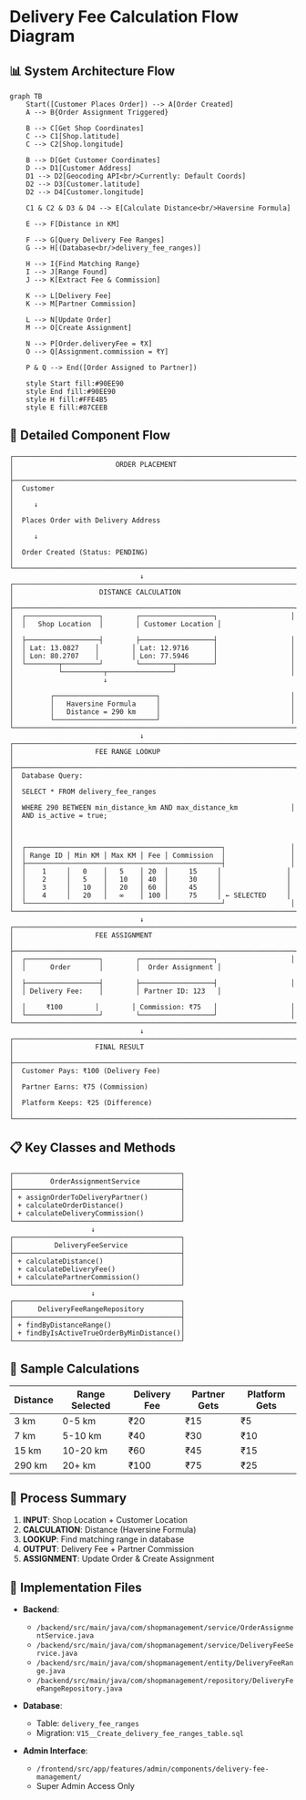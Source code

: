 # Delivery Fee Calculation Flow Diagram

## 📊 System Architecture Flow

```mermaid
graph TB
    Start([Customer Places Order]) --> A[Order Created]
    A --> B{Order Assignment Triggered}

    B --> C[Get Shop Coordinates]
    C --> C1[Shop.latitude]
    C --> C2[Shop.longitude]

    B --> D[Get Customer Coordinates]
    D --> D1[Customer Address]
    D1 --> D2[Geocoding API<br/>Currently: Default Coords]
    D2 --> D3[Customer.latitude]
    D2 --> D4[Customer.longitude]

    C1 & C2 & D3 & D4 --> E[Calculate Distance<br/>Haversine Formula]

    E --> F[Distance in KM]

    F --> G[Query Delivery Fee Ranges]
    G --> H[(Database<br/>delivery_fee_ranges)]

    H --> I{Find Matching Range}
    I --> J[Range Found]
    J --> K[Extract Fee & Commission]

    K --> L[Delivery Fee]
    K --> M[Partner Commission]

    L --> N[Update Order]
    M --> O[Create Assignment]

    N --> P[Order.deliveryFee = ₹X]
    O --> Q[Assignment.commission = ₹Y]

    P & Q --> End([Order Assigned to Partner])

    style Start fill:#90EE90
    style End fill:#90EE90
    style H fill:#FFE4B5
    style E fill:#87CEEB
```

## 🔄 Detailed Component Flow

```
┌─────────────────────────────────────────────────────────────────────┐
│                         ORDER PLACEMENT                              │
├─────────────────────────────────────────────────────────────────────┤
│  Customer                                                            │
│     ↓                                                               │
│  Places Order with Delivery Address                                 │
│     ↓                                                               │
│  Order Created (Status: PENDING)                                    │
└─────────────────────────────────────────────────────────────────────┘
                                ↓
┌─────────────────────────────────────────────────────────────────────┐
│                     DISTANCE CALCULATION                             │
├─────────────────────────────────────────────────────────────────────┤
│  ┌──────────────────┐        ┌──────────────────┐                  │
│  │   Shop Location  │        │ Customer Location │                  │
│  ├──────────────────┤        ├──────────────────┤                  │
│  │ Lat: 13.0827    │        │ Lat: 12.9716      │                  │
│  │ Lon: 80.2707    │        │ Lon: 77.5946      │                  │
│  └────────┬─────────┘        └────────┬─────────┘                  │
│           └──────────┬────────────────┘                            │
│                      ↓                                              │
│         ┌─────────────────────────┐                                │
│         │   Haversine Formula     │                                │
│         │   Distance = 290 km     │                                │
│         └─────────────────────────┘                                │
└─────────────────────────────────────────────────────────────────────┘
                                ↓
┌─────────────────────────────────────────────────────────────────────┐
│                    FEE RANGE LOOKUP                                  │
├─────────────────────────────────────────────────────────────────────┤
│  Database Query:                                                     │
│  SELECT * FROM delivery_fee_ranges                                  │
│  WHERE 290 BETWEEN min_distance_km AND max_distance_km             │
│  AND is_active = true;                                              │
│                                                                      │
│  ┌────────────────────────────────────────────────┐                │
│  │ Range ID │ Min KM │ Max KM │ Fee │ Commission  │                │
│  ├────────────────────────────────────────────────┤                │
│  │    1     │   0    │   5    │ 20  │     15     │                │
│  │    2     │   5    │   10   │ 40  │     30     │                │
│  │    3     │   10   │   20   │ 60  │     45     │                │
│  │    4     │   20   │   ∞    │ 100 │     75     │ ← SELECTED     │
│  └────────────────────────────────────────────────┘                │
└─────────────────────────────────────────────────────────────────────┘
                                ↓
┌─────────────────────────────────────────────────────────────────────┐
│                    FEE ASSIGNMENT                                    │
├─────────────────────────────────────────────────────────────────────┤
│  ┌──────────────────┐        ┌──────────────────┐                  │
│  │      Order       │        │  Order Assignment │                  │
│  ├──────────────────┤        ├──────────────────┤                  │
│  │ Delivery Fee:    │        │ Partner ID: 123   │                  │
│  │     ₹100        │        │ Commission: ₹75   │                  │
│  └──────────────────┘        └──────────────────┘                  │
└─────────────────────────────────────────────────────────────────────┘
                                ↓
┌─────────────────────────────────────────────────────────────────────┐
│                    FINAL RESULT                                      │
├─────────────────────────────────────────────────────────────────────┤
│  Customer Pays: ₹100 (Delivery Fee)                                 │
│  Partner Earns: ₹75 (Commission)                                    │
│  Platform Keeps: ₹25 (Difference)                                   │
└─────────────────────────────────────────────────────────────────────┘
```

## 📋 Key Classes and Methods

```
┌─────────────────────────────────────────┐
│         OrderAssignmentService          │
├─────────────────────────────────────────┤
│ + assignOrderToDeliveryPartner()        │
│ + calculateOrderDistance()              │
│ + calculateDeliveryCommission()         │
└─────────────────────────────────────────┘
                    ↓
┌─────────────────────────────────────────┐
│          DeliveryFeeService             │
├─────────────────────────────────────────┤
│ + calculateDistance()                   │
│ + calculateDeliveryFee()                │
│ + calculatePartnerCommission()          │
└─────────────────────────────────────────┘
                    ↓
┌─────────────────────────────────────────┐
│      DeliveryFeeRangeRepository         │
├─────────────────────────────────────────┤
│ + findByDistanceRange()                 │
│ + findByIsActiveTrueOrderByMinDistance()│
└─────────────────────────────────────────┘
```

## 🔢 Sample Calculations

| Distance | Range Selected | Delivery Fee | Partner Gets | Platform Gets |
|----------|---------------|--------------|--------------|---------------|
| 3 km     | 0-5 km       | ₹20          | ₹15         | ₹5           |
| 7 km     | 5-10 km      | ₹40          | ₹30         | ₹10          |
| 15 km    | 10-20 km     | ₹60          | ₹45         | ₹15          |
| 290 km   | 20+ km       | ₹100         | ₹75         | ₹25          |

## 🎯 Process Summary

1. **INPUT**: Shop Location + Customer Location
2. **CALCULATION**: Distance (Haversine Formula)
3. **LOOKUP**: Find matching range in database
4. **OUTPUT**: Delivery Fee + Partner Commission
5. **ASSIGNMENT**: Update Order & Create Assignment

## 📝 Implementation Files

- **Backend**:
  - `/backend/src/main/java/com/shopmanagement/service/OrderAssignmentService.java`
  - `/backend/src/main/java/com/shopmanagement/service/DeliveryFeeService.java`
  - `/backend/src/main/java/com/shopmanagement/entity/DeliveryFeeRange.java`
  - `/backend/src/main/java/com/shopmanagement/repository/DeliveryFeeRangeRepository.java`

- **Database**:
  - Table: `delivery_fee_ranges`
  - Migration: `V15__Create_delivery_fee_ranges_table.sql`

- **Admin Interface**:
  - `/frontend/src/app/features/admin/components/delivery-fee-management/`
  - Super Admin Access Only